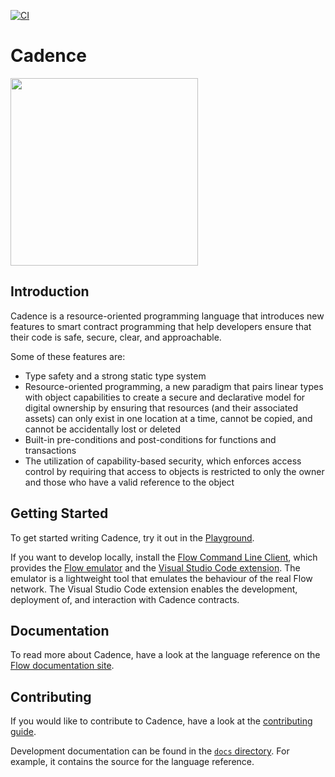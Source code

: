 [![CI](https://github.com/onflow/cadence/actions/workflows/ci.yml/badge.svg)](https://github.com/onflow/cadence/actions/workflows/ci.yml)

# Cadence

<img src="https://raw.githubusercontent.com/onflow/cadence/master/cadence_furever.png" width="300" />

## Introduction

Cadence is a resource-oriented programming language that introduces new features
to smart contract programming that help developers ensure that their code is
safe, secure, clear, and approachable.

Some of these features are:

- Type safety and a strong static type system
- Resource-oriented programming, a new paradigm that pairs linear types with
  object capabilities to create a secure and declarative model for digital
  ownership by ensuring that resources (and their associated assets) can only
  exist in one location at a time, cannot be copied, and cannot be accidentally
  lost or deleted
- Built-in pre-conditions and post-conditions for functions and transactions
- The utilization of capability-based security, which enforces access control by
  requiring that access to objects is restricted to only the owner and those who
  have a valid reference to the object

## Getting Started

To get started writing Cadence, try it out in the
[Playground](https://play.onflow.org/).

If you want to develop locally, install the [Flow Command Line Client](https://github.com/onflow/flow/blob/master/docs/cli.md#flow-cli),
which provides the [Flow emulator](https://github.com/onflow/flow/blob/master/docs/emulator.md#flow-emulator)
and the [Visual Studio Code extension](https://github.com/onflow/flow/blob/master/docs/vscode-extension.md#cadence-visual-studio-code-extension).
The emulator is a lightweight tool that emulates the behaviour of the real Flow network.
The Visual Studio Code extension enables the development, deployment of, and interaction with Cadence contracts.

## Documentation

To read more about Cadence, have a look at the language reference on the [Flow documentation site](https://docs.onflow.org/cadence/language/).

## Contributing

If you would like to contribute to Cadence, have a look at the [contributing guide](https://github.com/onflow/cadence/blob/master/CONTRIBUTING.md).

Development documentation can be found in the [`docs` directory](https://github.com/onflow/flow/blob/master/docs/cli.md).
For example, it contains the source for the language reference.
